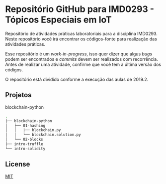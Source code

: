 # Repositório GitHub para IMD0293 - Tópicos Especiais em IoT

Repositório de atividades práticas laboratoriais para a disciplina IMD0293. Neste repositório você irá encontrar os códigos-fonte para realização das atividades práticas.

Esse repositório é um *work-in-progress*, isso quer dizer que algus *bugs* podem ser encontrados e *commits* devem ser realizados com recorrência. Antes de realizar uma atividade, confirme que você tem a última versão dos códigos.

O repositório está dividido conforme a execução das aulas de 2019.2.

## Projetos

blockchain-python

```bash
.
├── blockchain-python
│   ├── 01-hashing
│   │   ├── blockchain.py
│   │   └── blockchain.solution.py
│   └── 02-blocks
├── intro-truffle
└── intro-solidity

```

## License
[MIT](https://choosealicense.com/licenses/mit/)
